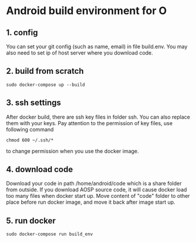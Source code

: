 # Android build environment for O

## 1. config
You can set your git config (such as name, email) in file build.env.
You may also need to set ip of host server where you download code.


## 2. build from scratch
```shell
sudo docker-compose up --build
```

## 3. ssh settings
After docker build, there are ssh key files in folder ssh. You can also replace them with your keys.
Pay attention to the permission of key files, use following command
```shell
chmod 600 ~/.ssh/*
```
to change permission when you use the docker image.


## 4. download code
Download your code in path /home/android/code which is a share folder from outside.
If you download AOSP source code, it will cause docker load too many files when docker start up.
Move content of "code" folder to other place before run docker image, and move it back after image start up.


## 5. run docker
```shell
sudo docker-compose run build_env
```
